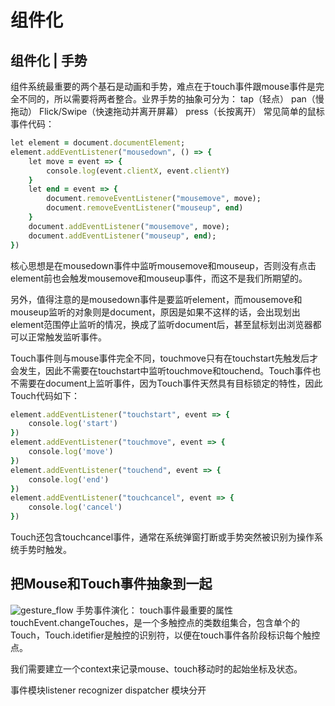 # 组件化
## 组件化 | 手势
组件系统最重要的两个基石是动画和手势，难点在于touch事件跟mouse事件是完全不同的，所以需要将两者整合。业界手势的抽象可分为：
tap（轻点）
pan（慢拖动）
Flick/Swipe（快速拖动并离开屏幕）
press（长按离开）
常见简单的鼠标事件代码：
``` ruby
let element = document.documentElement;
element.addEventListener("mousedown", () => {
    let move = event => {
        console.log(event.clientX, event.clientY)
    }
    let end = event => {
        document.removeEventListener("mousemove", move); 
        document.removeEventListener("mouseup", end)
    }
    document.addEventListener("mousemove", move);
    document.addEventListener("mouseup", end);
})
```
核心思想是在mousedown事件中监听mousemove和mouseup，否则没有点击element前也会触发mousemove和mouseup事件，而这不是我们所期望的。

另外，值得注意的是mousedown事件是要监听element，而mousemove和mouseup监听的对象则是document，原因是如果不这样的话，会出现划出element范围停止监听的情况，换成了监听document后，甚至鼠标划出浏览器都可以正常触发监听事件。

Touch事件则与mouse事件完全不同，touchmove只有在touchstart先触发后才会发生，因此不需要在touchstart中监听touchmove和touchend。Touch事件也不需要在document上监听事件，因为Touch事件天然具有目标锁定的特性，因此Touch代码如下：
``` ruby
element.addEventListener("touchstart", event => { 
    console.log('start')
})
element.addEventListener("touchmove", event => {
    console.log('move')
})
element.addEventListener("touchend", event => {
    console.log('end')
})
element.addEventListener("touchcancel", event => {
    console.log('cancel')
})
```
Touch还包含touchcancel事件，通常在系统弹窗打断或手势突然被识别为操作系统手势时触发。

## 把Mouse和Touch事件抽象到一起

![gesture_flow](https://github.com/siyuxuan/Frontend-02-Template/tree/master/week14/gesture_flow.png)
手势事件演化： 
touch事件最重要的属性touchEvent.changeTouches，是一个多触控点的类数组集合，包含单个的Touch，Touch.idetifier是触控的识别符，以便在touch事件各阶段标识每个触控点。

我们需要建立一个context来记录mouse、touch移动时的起始坐标及状态。

事件模块listener recognizer dispatcher 模块分开 
